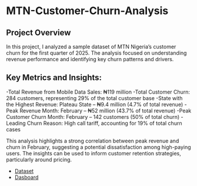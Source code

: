 # MTN-Customer-Churn-Analysis
## Project Overview

In this project, I analyzed a sample dataset of MTN Nigeria’s customer churn for the first quarter of 2025. The analysis focused on understanding revenue performance and identifying key churn patterns and drivers. 

## Key Metrics and Insights:
-Total Revenue from Mobile Data Sales: ₦119 million
-Total Customer Churn: 284 customers, representing 29% of the total customer base
-State with the Highest Revenue: Plateau State – ₦9.4 million (4.7% of total revenue)
-Peak Revenue Month: February – ₦52 million (43.7% of total revenue)
-Peak Customer Churn Month: February – 142 customers (50% of total churn)
-Leading Churn Reason: High call tariff, accounting for 19% of total churn cases

This analysis highlights a strong correlation between peak revenue and churn in February, suggesting a potential dissatisfaction among high-paying users. The insights can be used to inform customer retention strategies, particularly around pricing.
 - <a href= "https://github.com/goddy201/Goddy-s-Repository/blob/main/MTN%20Customer_Churn.xlsx"> Dataset</a>
- <a href= "https://github.com/goddy201/MTN-Customer-Churn-Analysis/blob/main/Customer_Churn_Dasboard.png"> Dasboard</a>
